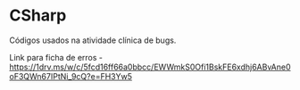 # CSharp
Códigos usados na atividade clínica de bugs.


Link para ficha de erros - https://1drv.ms/w/c/5fcd16ff66a0bbcc/EWWmkS0Ofi1BskFE6xdhj6ABvAne0oF3QWn67IPtNi_9cQ?e=FH3Yw5

